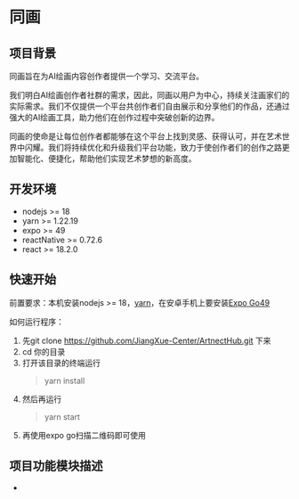 
# 同画
## 项目背景
同画旨在为AI绘画内容创作者提供一个学习、交流平台。

我们明白AI绘画创作者社群的需求，因此，同画以用户为中心，持续关注画家们的实际需求。我们不仅提供一个平台共创作者们自由展示和分享他们的作品，还通过强大的AI绘画工具，助力他们在创作过程中突破创新的边界。

同画的使命是让每位创作者都能够在这个平台上找到灵感、获得认可，并在艺术世界中闪耀。我们将持续优化和升级我们平台功能，致力于使创作者们的创作之路更加智能化、便捷化，帮助他们实现艺术梦想的新高度。

## 开发环境

* nodejs >= 18
* yarn >= 1.22.19
* expo >= 49
* reactNative >= 0.72.6
* react >= 18.2.0

## 快速开始
前置要求：本机安装nodejs >= 18，[yarn](https://www.npmjs.com/package/yarn)，在安卓手机上要安装[Expo Go49](https://expo.dev/go)

如何运行程序：

1. 先git clone https://github.com/JiangXue-Center/ArtnectHub.git 下来
2. cd 你的目录
3. 打开该目录的终端运行
   > yarn install
4. 然后再运行
   > yarn start
5. 再使用expo go扫描二维码即可使用

## 项目功能模块描述
* 